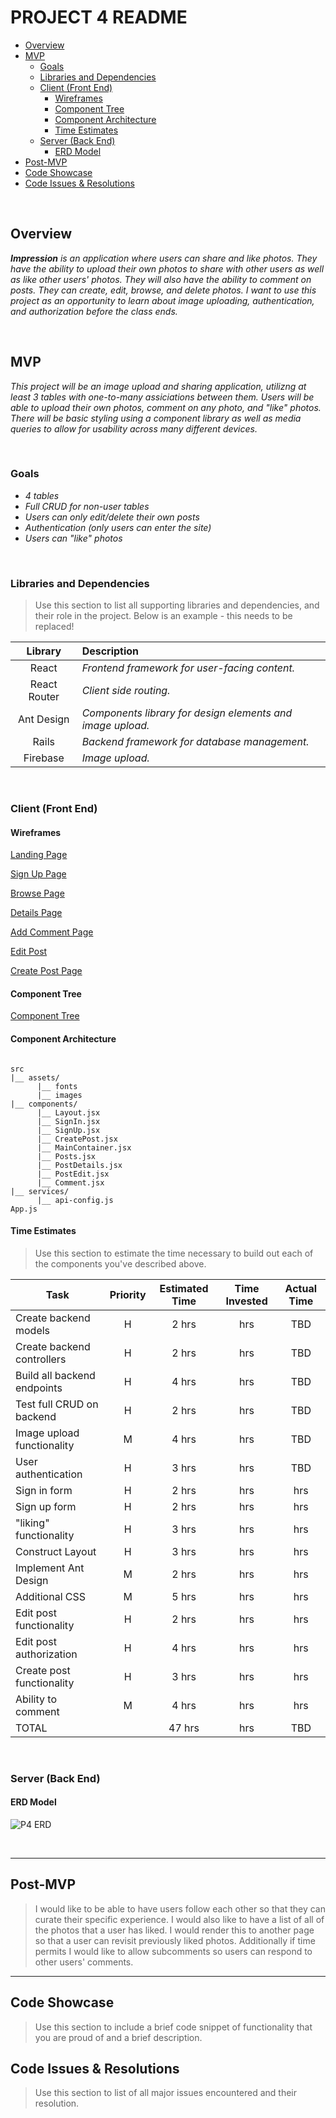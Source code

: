 # PROJECT 4 README <!-- omit in toc -->

- [Overview](#overview)
- [MVP](#mvp)
  - [Goals](#goals)
  - [Libraries and Dependencies](#libraries-and-dependencies)
  - [Client (Front End)](#client-front-end)
    - [Wireframes](#wireframes)
    - [Component Tree](#component-tree)
    - [Component Architecture](#component-architecture)
    - [Time Estimates](#time-estimates)
  - [Server (Back End)](#server-back-end)
    - [ERD Model](#erd-model)
- [Post-MVP](#post-mvp)
- [Code Showcase](#code-showcase)
- [Code Issues & Resolutions](#code-issues--resolutions)

<br>

## Overview

_**Impression** is an application where users can share and like photos. They have the ability to upload their own photos to share with other users as well as like other users' photos. They will also have the ability to comment on posts. They can create, edit, browse, and delete photos. I want to use this project as an opportunity to learn about image uploading, authentication, and authorization before the class ends._


<br>

## MVP

_This project will be an image upload and sharing application, utilizng at least 3 tables with one-to-many assiciations between them. Users will be able to upload their own photos, comment on any photo, and "like" photos. There will be basic styling using a component library as well as media queries to allow for usability across many different devices._

<br>

### Goals

- _4 tables_
- _Full CRUD for non-user tables_
- _Users can only edit/delete their own posts_
- _Authentication (only users can enter the site)_
- _Users can "like" photos_


<br>

### Libraries and Dependencies

> Use this section to list all supporting libraries and dependencies, and their role in the project. Below is an example - this needs to be replaced!

|     Library      | Description                                |
| :--------------: | :----------------------------------------- |
|      React       | _Frontend framework for user-facing content._ |
|   React Router   | _Client side routing._ |
|     Ant Design   | _Components library for design elements and image upload._ |
|       Rails      | _Backend framework for database management._ |
|     Firebase     | _Image upload._ |

<br>

### Client (Front End)

#### Wireframes


[Landing Page](https://user-images.githubusercontent.com/19270116/116118090-96bf2280-a682-11eb-9245-0648911f876c.png)

[Sign Up Page](https://user-images.githubusercontent.com/19270116/116118167-a76f9880-a682-11eb-95d9-b8e30f2d0ce7.png)

[Browse Page](https://user-images.githubusercontent.com/19270116/116118249-b5bdb480-a682-11eb-9bff-31c19ddf64a1.png)

[Details Page](https://user-images.githubusercontent.com/19270116/116118295-bfdfb300-a682-11eb-91cd-fe3b2485dfcb.png)

[Add Comment Page](https://user-images.githubusercontent.com/19270116/116118359-d128bf80-a682-11eb-8eea-557f00919a29.png)

[Edit Post](https://user-images.githubusercontent.com/19270116/116118393-dd148180-a682-11eb-8080-f4057fbb6644.png)

[Create Post Page](https://user-images.githubusercontent.com/19270116/116118415-e6055300-a682-11eb-9e1a-704a2096757f.png)


#### Component Tree

[Component Tree](https://user-images.githubusercontent.com/19270116/116121017-cc193f80-a685-11eb-8176-bee0138446ab.png)

#### Component Architecture

``` structure

src
|__ assets/
      |__ fonts
      |__ images
|__ components/
      |__ Layout.jsx
      |__ SignIn.jsx
      |__ SignUp.jsx
      |__ CreatePost.jsx
      |__ MainContainer.jsx
      |__ Posts.jsx
      |__ PostDetails.jsx
      |__ PostEdit.jsx
      |__ Comment.jsx
|__ services/
      |__ api-config.js
App.js

```

#### Time Estimates

> Use this section to estimate the time necessary to build out each of the components you've described above.

| Task                | Priority | Estimated Time | Time Invested | Actual Time |
| ------------------- | :------: | :------------: | :-----------: | :---------: |
| Create backend models |    H     |     2 hrs      |      hrs     |     TBD     |
| Create backend controllers |    H     |     2 hrs      |      hrs     |     TBD     |
| Build all backend endpoints |    H     |     4 hrs      |      hrs     |     TBD     |
| Test full CRUD on backend |    H     |     2 hrs      |      hrs     |     TBD     |
| Image upload functionality |    M     |     4 hrs      |      hrs     |     TBD     |
| User authentication |    H     |     3 hrs      |      hrs     |     TBD     |
| Sign in form    |    H     |     2 hrs      |      hrs     |     hrs    |
| Sign up form    |    H     |     2 hrs      |      hrs     |     hrs    |
| "liking" functionality    |    H     |     3 hrs      |      hrs     |     hrs    |
| Construct Layout    |    H     |     3 hrs      |      hrs     |     hrs    |
| Implement Ant Design    |    M     |     2 hrs      |      hrs     |     hrs    |
| Additional CSS    |    M     |     5 hrs      |      hrs     |     hrs    |
| Edit post functionality    |    H     |     2 hrs      |      hrs     |     hrs    |
| Edit post authorization    |    H     |     4 hrs      |      hrs     |     hrs    |
| Create post functionality    |    H     |     3 hrs      |      hrs     |     hrs    |
| Ability to comment    |    M     |     4 hrs      |      hrs     |     hrs    |
| TOTAL               |          |     47 hrs      |      hrs     |     TBD     |


<br>

### Server (Back End)

#### ERD Model
![P4 ERD](https://user-images.githubusercontent.com/19270116/116092842-c44ca180-a66b-11eb-8526-efd5029af39f.png)

<br>

***

## Post-MVP

> I would like to be able to have users follow each other so that they can curate their specific experience. I would also like to have a list of all of the photos that a user has liked. I would render this to another page so that a user can revisit previously liked photos. Additionally if time permits I would like to allow subcomments so users can respond to other users' comments.

***

## Code Showcase

> Use this section to include a brief code snippet of functionality that you are proud of and a brief description.

## Code Issues & Resolutions

> Use this section to list of all major issues encountered and their resolution.
